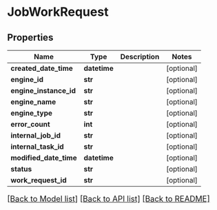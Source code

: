 # JobWorkRequest

## Properties
Name | Type | Description | Notes
------------ | ------------- | ------------- | -------------
**created_date_time** | **datetime** |  | [optional] 
**engine_id** | **str** |  | [optional] 
**engine_instance_id** | **str** |  | [optional] 
**engine_name** | **str** |  | [optional] 
**engine_type** | **str** |  | [optional] 
**error_count** | **int** |  | [optional] 
**internal_job_id** | **str** |  | [optional] 
**internal_task_id** | **str** |  | [optional] 
**modified_date_time** | **datetime** |  | [optional] 
**status** | **str** |  | [optional] 
**work_request_id** | **str** |  | [optional] 

[[Back to Model list]](../README.md#documentation-for-models) [[Back to API list]](../README.md#documentation-for-api-endpoints) [[Back to README]](../README.md)

<style>
     p, ul, ol, li { font-size: 18px !important;}
</style>


